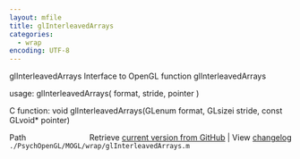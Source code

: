 ```yaml
---
layout: mfile
title: glInterleavedArrays
categories:
  - wrap
encoding: UTF-8
---
```


glInterleavedArrays  Interface to OpenGL function glInterleavedArrays

usage:  glInterleavedArrays\( format, stride, pointer \)

C function:  void glInterleavedArrays\(GLenum format, GLsizei stride, const GLvoid\* pointer\)


<div class="code_header" style="text-align:right;">
  <span style="float:left;">Path&nbsp;&nbsp;</span> <span class="counter">Retrieve <a href=
  "https://raw.github.com/Psychtoolbox-3/Psychtoolbox-3/beta/./PsychOpenGL/MOGL/wrap/glInterleavedArrays.m">current version from GitHub</a> | View <a href=
  "https://github.com/Psychtoolbox-3/Psychtoolbox-3/commits/beta/./PsychOpenGL/MOGL/wrap/glInterleavedArrays.m">changelog</a></span>
</div>
<div class="code">
  <code>./PsychOpenGL/MOGL/wrap/glInterleavedArrays.m</code>
</div>
